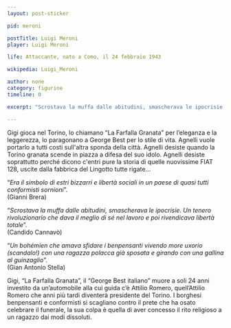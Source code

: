 ```yaml
---
layout: post-sticker

pid: meroni

postTitle: Luigi Meroni
player: Luigi Meroni

life: Attaccante, nato a Como, il 24 febbraio 1943

wikipedia: Luigi_Meroni

author: none
category: figurine
timeline: 0

excerpt: "Scrostava la muffa dalle abitudini, smascherava le ipocrisie. Un tenero rivoluzionario che dava il meglio di sé nel lavoro e poi rivendicava libertà totale"

---
```

Gigi gioca nel Torino, lo chiamano “La Farfalla Granata” per l’eleganza e la leggerezza, lo paragonano a George Best per lo stile di vita.
Agnelli vuole portarlo a tutti costi sull'altra sponda della città.
Agnelli desiste quando la Torino granata scende in piazza a difesa del suo idolo.
Agnelli desiste soprattutto perché dicono c'entri pure la storia di quelle nuovissime  FIAT 128, uscite dalla fabbrica del Lingotto tutte rigate...

“_Era il simbolo di estri bizzarri e libertà sociali in un paese di quasi tutti conformisti sornioni_”.<br/>
(Gianni Brera)

“_Scrostava la muffa dalle abitudini, smascherava le ipocrisie. Un tenero rivoluzionario che dava il meglio di sé nel lavoro e poi rivendicava libertà totale_”.<br/>
(Candido Cannavò)

“_Un bohémien che amava sfidare i benpensanti vivendo more uxorio (scandalo!) con una ragazza polacca già sposata e girando con una gallina al guinzaglio_”.<br/>
(Gian Antonio Stella)

Gigi, “La Farfalla Granata”, il “George Best italiano” muore a soli 24 anni investito da un’automobile alla cui guida c’è Attilio Romero, quell’Attilio Romero che anni più tardi diventerà presidente del Torino.
I borghesi benpensanti e conformisti si scagliano contro il prete che ha osato celebrare il funerale, la sua colpa è quella di aver concesso il rito religioso a un ragazzo dai modi dissoluti.
